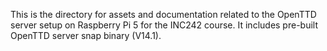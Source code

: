 This is the directory for assets and documentation related to the OpenTTD server setup on Raspberry Pi 5 for the INC242 course. It includes pre-built OpenTTD server snap binary (V14.1).
